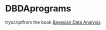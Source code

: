 # DBDAprograms
tryscriptfrom the book [Bayesian Data Analysis](https://sites.google.com/site/doingbayesiandataanalysis/software-installation)
